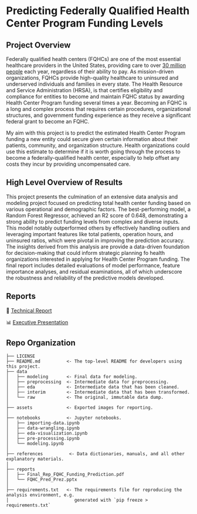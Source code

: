 # Predicting Federally Qualified Health Center Program Funding Levels

## Project Overview
Federally qualified health centers (FQHCs) are one of the most essential healthcare providers in the United States, providing care to over [30 million people](https://bphc.hrsa.gov/about-health-center-program/impact-health-center-program) each year, regardless of their ability to pay. As mission-driven organizations, FQHCs provide high-quality healthcare to uninsured and underserved individuals and families in every state. The Health Resource and Service Administration (HRSA), is that certifies eligibility and compliance for entities to become and maintain FQHC status by awarding Health Center Program funding several times a year. Becoming an FQHC is a long and complex process that requires certain procedures, organizational structures, and government funding experience as they receive a significant federal grant to become an FQHC. 

My aim with this project is to predict the estimated Health Center Program funding a new entity could secure given certain information about their patients, community, and organization structure. Health organizations could use this estimate to determine if it is worth going through the process to become a federally-qualified health center, especially to help offset any costs they incur by providing uncompensated care. 

## High Level Overview of Results
This project presents the culmination of an extensive data analysis and modeling project focused on predicting total health center funding based on various operational and demographic factors. The best-performing model, a Random Forest Regressor, achieved an R2 score of 0.648, demonstrating a strong ability to predict funding levels from complex and diverse inputs. This model notably outperformed others by effectively handling outliers and leveraging important features like total patients, operation hours, and uninsured ratios, which were pivotal in improving the prediction accuracy. The insights derived from this analysis are provide a data-driven foundation for decision-making that could inform strategic planning fo health organizations interested in applying for Health Center Program funding. The final report includes detailed evaluations of model performance, feature importance analyses, and residual examinations, all of which underscore the robustness and reliability of the predictive models developed.

## Reports
📝 [Technical Report](https://github.com/dezertdweller/capstone-project-fqhc-model/blob/main/reports/Predicting%20Federally%20Qualified%20Health%20Center%20Program%20Funding%20Levels.pdf)

📊 [Executive Presentation](https://github.com/dezertdweller/capstone-project-fqhc-model/blob/main/reports/Predicting%20Health%20Center%20Program%20Funding.pdf)

## Repo Organization
```
├── LICENSE
├── README.md          <- The top-level README for developers using this project.
├── data
│   ├── modeling       <- Final data for modeling.
│   ├── preprocessing  <- Intermediate data for preprocessing.
│   ├── eda            <- Intermediate data that has been cleaned.
│   ├── interim        <- Intermediate data that has been transformed.
│   └── raw            <- The original, immutable data dump.
│
├── assets             <- Exported images for reporting.
│
├── notebooks          <- Jupyter notebooks. 
│   ├── importing-data.ipynb
│   ├── data-wrangling.ipynb
│   ├── eda-visualization.ipynb
│   ├── pre-processing.ipynb
│   └── modeling.ipynb 
│
├── references          <- Data dictionaries, manuals, and all other explanatory materials.
│
├── reports
│   ├── Final_Rep_FQHC_Funding_Prediction.pdf
│   └── FQHC_Pred_Prez.pptx 
│                      
├── requirements.txt   <- The requirements file for reproducing the analysis environment, e.g.
│                         generated with `pip freeze > requirements.txt`
```
